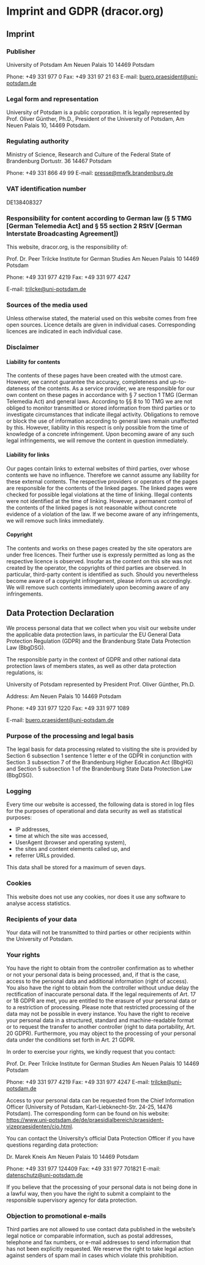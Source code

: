# Imprint and GDPR (dracor.org)

## Imprint

### Publisher

University of Potsdam
Am Neuen Palais 10
14469 Potsdam

Phone: +49 331 977 0
Fax: +49 331 97 21 63
E-mail: buero.praesident@uni-potsdam.de

### Legal form and representation

University of Potsdam is a public corporation. It is legally represented by Prof. Oliver Günther, Ph.D., President of the University of Potsdam, Am Neuen Palais 10, 14469 Potsdam.

### Regulating authority

Ministry of Science, Research and Culture of the Federal State of Brandenburg
Dortustr. 36
14467 Potsdam

Phone: +49 331 866 49 99
E-mail: presse@mwfk.brandenburg.de

### VAT identification number

DE138408327

### Responsibility for content according to German law (§ 5 TMG [German Telemedia Act] and § 55 section 2 RStV [German Interstate Broadcasting Agreement])

This website, dracor.org, is the responsibility of:

Prof. Dr. Peer Trilcke
Institute for German Studies
Am Neuen Palais 10
14469 Potsdam

Phone: +49 331 977 4219
Fax: +49 331 977 4247

E-mail: trilcke@uni-potsdam.de

### Sources of the media used

Unless otherwise stated, the material used on this website comes from free open sources. Licence details are given in individual cases. Corresponding licences are indicated in each individual case.

### Disclaimer

#### Liability for contents

The contents of these pages have been created with the utmost care. However, we cannot guarantee the accuracy, completeness and up-to-dateness of the contents. As a service provider, we are responsible for our own content on these pages in accordance with § 7 section 1 TMG (German Telemedia Act) and general laws. According to §§ 8 to 10 TMG we are not obliged to monitor transmitted or stored information from third parties or to investigate circumstances that indicate illegal activity. Obligations to remove or block the use of information according to general laws remain unaffected by this. However, liability in this respect is only possible from the time of knowledge of a concrete infringement. Upon becoming aware of any such legal infringements, we will remove the content in question immediately.

#### Liability for links

Our pages contain links to external websites of third parties, over whose contents we have no influence. Therefore we cannot assume any liability for these external contents. The respective providers or operators of the pages are responsible for the contents of the linked pages. The linked pages were checked for possible legal violations at the time of linking. Illegal contents were not identified at the time of linking. However, a permanent control of the contents of the linked pages is not reasonable without concrete evidence of a violation of the law. If we become aware of any infringements, we will remove such links immediately.

#### Copyright

The contents and works on these pages created by the site operators are under free licences. Their further use is expressly permitted as long as the respective licence is observed. Insofar as the content on this site was not created by the operator, the copyrights of third parties are observed. In particular, third-party content is identified as such. Should you nevertheless become aware of a copyright infringement, please inform us accordingly. We will remove such contents immediately upon becoming aware of any infringements.

## Data Protection Declaration

We process personal data that we collect when you visit our website under the applicable data protection laws, in particular the EU General Data Protection Regulation (GDPR) and the Brandenburg State Data Protection Law (BbgDSG).

The responsible party in the context of GDPR and other national data protection laws of members states, as well as other data protection regulations, is:

University of Potsdam
represented by President Prof. Oliver Günther, Ph.D.

Address:
Am Neuen Palais 10
14469 Potsdam

Phone: +49 331 977 1220
Fax: +49 331 977 1089

E-mail: buero.praesident@uni-potsdam.de

### Purpose of the processing and legal basis

The legal basis for data processing related to visiting the site is provided by Section 6 subsection 1 sentence 1 letter e of the GDPR in conjunction with Section 3 subsection 7 of the Brandenburg Higher Education Act (BbgHG) and Section 5 subsection 1 of the Brandenburg State Data Protection Law (BbgDSG).

### Logging

Every time our website is accessed, the following data is stored in log files for the purposes of operational and data security as well as statistical purposes:

* IP addresses,
* time at which the site was accessed,
* UserAgent (browser and operating system),
* the sites and content elements called up, and
* referrer URLs provided.

This data shall be stored for a maximum of seven days.

### Cookies

This website does not use any cookies, nor does it use any software to analyse access statistics.

### Recipients of your data

Your data will not be transmitted to third parties or other recipients within the University of Potsdam.

### Your rights

You have the right to obtain from the controller confirmation as to whether or not your personal data is being processed, and, if that is the case, access to the personal data and additional information (right of access). You also have the right to obtain from the controller without undue delay the rectification of inaccurate personal data. If the legal requirements of Art. 17 or 18 GDPR are met, you are entitled to the erasure of your personal data or to a restriction of processing. Please note that restricted processing of the data may not be possible in every instance. You have the right to receive your personal data in a structured, standard and machine-readable format or to request the transfer to another controller (right to data portability, Art. 20 GDPR). Furthermore, you may object to the processing of your personal data under the conditions set forth in Art. 21 GDPR.

In order to exercise your rights, we kindly request that you contact:

Prof. Dr. Peer Trilcke
Institute for German Studies
Am Neuen Palais 10
14469 Potsdam

Phone: +49 331 977 4219
Fax: +49 331 977 4247
E-mail: trilcke@uni-potsdam.de

Access to your personal data can be requested from the Chief Information Officer (University of Potsdam, Karl-Liebknecht-Str. 24-25, 14476 Potsdam). The corresponding form can be found on his website: https://www.uni-potsdam.de/de/praesidialbereich/praesident-vizepraesidenten/cio.html.

You can contact the University’s official Data Protection Officer if you have questions regarding data protection:

Dr. Marek Kneis
Am Neuen Palais 10
14469 Potsdam

Phone: +49 331 977 124409
Fax: +49 331 977 701821
E-mail: datenschutz@uni-potsdam.de

If you believe that the processing of your personal data is not being done in a lawful way, then you have the right to submit a complaint to the responsible supervisory agency for data protection.

### Objection to promotional e-mails

Third parties are not allowed to use contact data published in the website’s legal notice or comparable information, such as postal addresses, telephone and fax numbers, or e-mail addresses to send information that has not been explicitly requested. We reserve the right to take legal action against senders of spam mail in cases which violate this prohibition.
